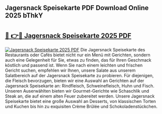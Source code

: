 ## Jagersnack Speisekarte PDF Download Online 2025 bThkY

# <h2><a href="http://gc7e6qw.nevu.top/?p=Jagersnack+Speisekarte">🔗 👉🔴 Jagersnack Speisekarte 2025 PDF</a></h2>

[![Jagersnack Speisekarte 2025 PDF](https://i.imgur.com/dBaPXMq.png)](http://gc7e6qw.nevu.top/?p=Jagersnack+Speisekarte)
Die Jagersnack Speisekarte des Restaurants oder Cafés bietet nicht nur ein Menü mit Gerichten, sondern auch eine Gelegenheit für Sie, etwas zu finden, das für Ihren Geschmack köstlich und passend ist. Wenn Sie nach einem leichten und frischen Gericht suchen, empfehlen wir Ihnen, unsere Salate aus unserem Salatbereich auf der Jagersnack Speisekarte zu probieren. Für diejenigen, die Fleisch bevorzugen, bieten wir eine Auswahl an Gerichten auf der Jagersnack Speisekarte an: Rindfleisch, Schweinefleisch, Huhn und Fisch. Unseren Auserwählten bieten wir Gourmet-Gerichte wie Schaschlik und Steak an, die auf einem alten Feuer zubereitet werden. Unsere Jagersnack Speisekarte bietet eine große Auswahl an Desserts, von klassischen Torten und Kuchen bis hin zu exquisiten Crème Brûlée und Schokoladenstückchen.
